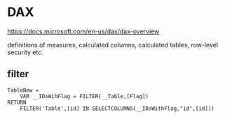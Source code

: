 # DAX

https://docs.microsoft.com/en-us/dax/dax-overview

definitions of measures, calculated columns, calculated tables, row-level security etc.

## filter
```
TableNew =
    VAR __IDsWihFlag = FILTER(__Table,[Flag])
RETURN
    FILTER('Table',[id] IN SELECTCOLUMNS(__IDsWithFlag,"id",[id]))
```

